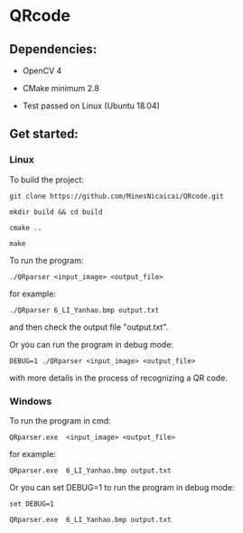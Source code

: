 # QRcode

## Dependencies:

* OpenCV 4

* CMake minimum 2.8

* Test passed on Linux (Ubuntu 18.04)

## Get started:

### Linux

To build the project:

```
git clone https://github.com/MinesNicaicai/QRcode.git

mkdir build && cd build

cmake ..

make
```

To run the program:

```
./QRparser <input_image> <output_file>
```

for example:

```
./QRparser 6_LI_Yanhao.bmp output.txt

```

and then check the output file "output.txt".

Or you can run the program in debug mode:

```
DEBUG=1 ./QRparser <input_image> <output_file>
```

with more details in the process of recognizing a QR code.

### Windows

To run the program in cmd:

```
QRparser.exe  <input_image> <output_file>
```

for example:

```
QRparser.exe  6_LI_Yanhao.bmp output.txt
```

Or you can set DEBUG=1 to run the program in debug mode:

```
set DEBUG=1

QRparser.exe  6_LI_Yanhao.bmp output.txt
```





